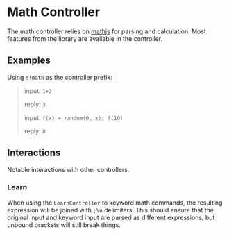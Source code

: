 # Math Controller

The math controller relies on [mathjs](http://mathjs.org/) for parsing and calculation. Most features from the library are
available in the controller.

## Examples

Using `!!math` as the controller prefix:

> input: `1+2`
>
> reply: `3`
>
> input: `f(x) = random(0, x); f(10)`
>
> reply: `8`

## Interactions

Notable interactions with other controllers.

### Learn

When using the `LearnController` to keyword math commands, the resulting expression will be joined with `;\n` delimiters.
This should ensure that the original input and keyword input are parsed as different expressions, but unbound brackets
will still break things.

